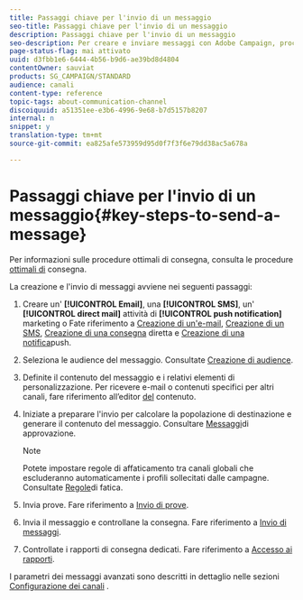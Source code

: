 ```yaml
---
title: Passaggi chiave per l'invio di un messaggio
seo-title: Passaggi chiave per l'invio di un messaggio
description: Passaggi chiave per l'invio di un messaggio
seo-description: Per creare e inviare messaggi con Adobe Campaign, procedi come indicato di seguito.
page-status-flag: mai attivato
uuid: d3fbb1e6-6444-4b56-b9d6-ae39bd8d4804
contentOwner: sauviat
products: SG_CAMPAIGN/STANDARD
audience: canali
content-type: reference
topic-tags: about-communication-channel
discoiquuid: a51351ee-e3b6-4996-9e68-b7d5157b8207
internal: n
snippet: y
translation-type: tm+mt
source-git-commit: ea825afe573959d95d0f7f3f6e79dd38ac5a678a

---
```



# Passaggi chiave per l'invio di un messaggio{#key-steps-to-send-a-message}

Per informazioni sulle procedure ottimali di consegna, consulta le procedure [ottimali di](http://docs.campaign.adobe.com/doc/standard/getting_started/en/ACS_DeliveryBestPractices.html) consegna.

La creazione e l'invio di messaggi avviene nei seguenti passaggi:

1. Creare un' **[!UICONTROL Email]**, una **[!UICONTROL SMS]**, un' **[!UICONTROL direct mail]** attività di **[!UICONTROL push notification]** marketing o Fate riferimento a [Creazione di un'e-mail](../../channels/using/creating-an-email.md), [Creazione di un SMS](../../channels/using/creating-an-sms-message.md), [Creazione di una consegna](../../channels/using/creating-the-direct-mail.md) diretta e [Creazione di una notifica](../../channels/using/preparing-and-sending-a-push-notification.md)push.
1. Seleziona le audience del messaggio. Consultate [Creazione di audience](../../audiences/using/creating-audiences.md).
1. Definite il contenuto del messaggio e i relativi elementi di personalizzazione. Per ricevere e-mail o contenuti specifici per altri canali, fare riferimento all’editor [del](../../designing/using/overview.md) contenuto.
1. Iniziate a preparare l'invio per calcolare la popolazione di destinazione e generare il contenuto del messaggio. Consultare [Messaggi](../../sending/using/preparing-the-send.md)di approvazione.

   >[!NOTE]
   >
   >Potete impostare regole di affaticamento tra canali globali che escluderanno automaticamente i profili sollecitati dalle campagne. Consultate [Regole](../../administration/using/fatigue-rules.md)di fatica.

1. Invia prove. Fare riferimento a [Invio di prove](../../sending/using/managing-test-profiles-and-sending-proofs.md#sending-proofs).
1. Invia il messaggio e controllane la consegna. Fare riferimento a [Invio di messaggi](../../sending/using/confirming-the-send.md).
1. Controllate i rapporti di consegna dedicati. Fare riferimento a [Accesso ai rapporti](../../reporting/using/about-dynamic-reports.md).

I parametri dei messaggi avanzati sono descritti in dettaglio nelle sezioni [Configurazione dei canali](../../administration/using/about-channel-configuration.md) .
